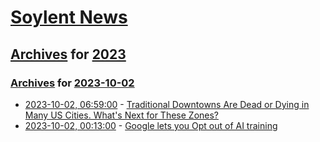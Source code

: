 # [Soylent News](../../../README.md)

## [Archives](../../index.md) for [2023](../index.md)

### [Archives](../../index.md) for [2023-10-02](index.md)

* [2023-10-02, 06:59:00](https://soylentnews.org/article.pl?sid=23/10/01/1251233&from=rss) - [Traditional Downtowns Are Dead or Dying in Many US Cities. What's Next for These Zones?](https://soylentnews.org/article.pl?sid=23/10/01/1251233&from=rss)
* [2023-10-02, 00:13:00](https://soylentnews.org/article.pl?sid=23/10/01/1027233&from=rss) - [Google lets you Opt out of AI training](https://soylentnews.org/article.pl?sid=23/10/01/1027233&from=rss)
